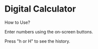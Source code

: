 # Digital Calculator

How to Use?

Enter numbers using the on-screen buttons.

Press "h or H" to see the history.
